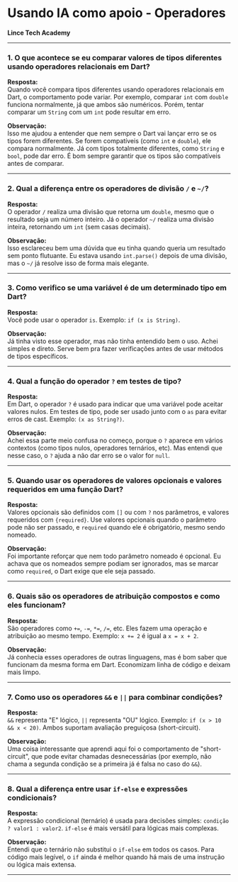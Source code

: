 # Usando IA como apoio - Operadores
**Lince Tech Academy**

---

### 1. O que acontece se eu comparar valores de tipos diferentes usando operadores relacionais em Dart?

**Resposta:**  
Quando você compara tipos diferentes usando operadores relacionais em Dart, o comportamento pode variar. Por exemplo, comparar `int` com `double` funciona normalmente, já que ambos são numéricos. Porém, tentar comparar um `String` com um `int` pode resultar em erro.

**Observação:**  
Isso me ajudou a entender que nem sempre o Dart vai lançar erro se os tipos forem diferentes. Se forem compatíveis (como `int` e `double`), ele compara normalmente. Já com tipos totalmente diferentes, como `String` e `bool`, pode dar erro. É bom sempre garantir que os tipos são compatíveis antes de comparar.

---

### 2. Qual a diferença entre os operadores de divisão `/` e `~/`?

**Resposta:**  
O operador `/` realiza uma divisão que retorna um `double`, mesmo que o resultado seja um número inteiro. Já o operador `~/` realiza uma divisão inteira, retornando um `int` (sem casas decimais).

**Observação:**  
Isso esclareceu bem uma dúvida que eu tinha quando queria um resultado sem ponto flutuante. Eu estava usando `int.parse()` depois de uma divisão, mas o `~/` já resolve isso de forma mais elegante.

---

### 3. Como verifico se uma variável é de um determinado tipo em Dart?

**Resposta:**  
Você pode usar o operador `is`. Exemplo: `if (x is String)`.

**Observação:**   
Já tinha visto esse operador, mas não tinha entendido bem o uso. Achei simples e direto. Serve bem pra fazer verificações antes de usar métodos de tipos específicos.

---

### 4. Qual a função do operador `?` em testes de tipo?

**Resposta:**  
Em Dart, o operador `?` é usado para indicar que uma variável pode aceitar valores nulos. Em testes de tipo, pode ser usado junto com o `as` para evitar erros de cast. Exemplo: `(x as String?)`.

**Observação:**  
Achei essa parte meio confusa no começo, porque o `?` aparece em vários contextos (como tipos nulos, operadores ternários, etc). Mas entendi que nesse caso, o `?` ajuda a não dar erro se o valor for `null`.

---

### 5. Quando usar os operadores de valores opcionais e valores requeridos em uma função Dart?

**Resposta:**  
Valores opcionais são definidos com `[]` ou com `?` nos parâmetros, e valores requeridos com `{required}`. Use valores opcionais quando o parâmetro pode não ser passado, e `required` quando ele é obrigatório, mesmo sendo nomeado.

**Observação:**  
Foi importante reforçar que nem todo parâmetro nomeado é opcional. Eu achava que os nomeados sempre podiam ser ignorados, mas se marcar como `required`, o Dart exige que ele seja passado.

---

### 6. Quais são os operadores de atribuição compostos e como eles funcionam?

**Resposta:**  
São operadores como `+=`, `-=`, `*=`, `/=`, etc. Eles fazem uma operação e atribuição ao mesmo tempo. Exemplo: `x += 2` é igual a `x = x + 2`.

**Observação:**  
Já conhecia esses operadores de outras linguagens, mas é bom saber que funcionam da mesma forma em Dart. Economizam linha de código e deixam mais limpo.

---

### 7. Como uso os operadores `&&` e `||` para combinar condições?

**Resposta:**  
`&&` representa "E" lógico, `||` representa "OU" lógico. Exemplo: `if (x > 10 && x < 20)`. Ambos suportam avaliação preguiçosa (short-circuit).

**Observação:**  
Uma coisa interessante que aprendi aqui foi o comportamento de "short-circuit", que pode evitar chamadas desnecessárias (por exemplo, não chama a segunda condição se a primeira já é falsa no caso do `&&`).

---

### 8. Qual a diferença entre usar `if-else` e expressões condicionais?

**Resposta:**  
A expressão condicional (ternário) é usada para decisões simples: `condição ? valor1 : valor2`. `if-else` é mais versátil para lógicas mais complexas.

**Observação:**  
Entendi que o ternário não substitui o `if-else` em todos os casos. Para código mais legível, o `if` ainda é melhor quando há mais de uma instrução ou lógica mais extensa.

---